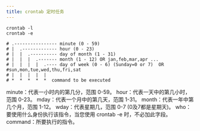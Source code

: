 ```yaml
---
title: crontab 定时任务
---
```


```
crontab -l
crontab -e
```

```
# .---------------- minute (0 - 59) 
# |  .------------- hour (0 - 23)
# |  |  .---------- day of month (1 - 31)
# |  |  |  .------- month (1 - 12) OR jan,feb,mar,apr ... 
# |  |  |  |  .---- day of week (0 - 6) (Sunday=0 or 7)  OR
#sun,mon,tue,wed,thu,fri,sat 
# |  |  |  |  |
# *  *  *  *  *  command to be executed
```
minute：代表一小时内的第几分，范围 0-59。
hour：代表一天中的第几小时，范围 0-23。
mday：代表一个月中的第几天，范围 1-31。
month：代表一年中第几个月，范围 1-12。
wday：代表星期几，范围 0-7 (0及7都是星期天)。
who：要使用什么身份执行该指令，当您使用 crontab -e 时，不必加此字段。
command：所要执行的指令。
